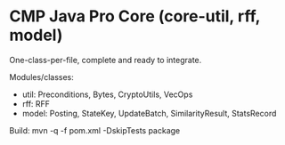 # CMP Java Pro Core (core-util, rff, model)

One-class-per-file, complete and ready to integrate.

Modules/classes:
- util: Preconditions, Bytes, CryptoUtils, VecOps
- rff: RFF
- model: Posting, StateKey, UpdateBatch, SimilarityResult, StatsRecord

Build:
  mvn -q -f pom.xml -DskipTests package
